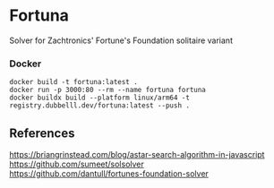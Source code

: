 # Fortuna

Solver for Zachtronics' Fortune's Foundation solitaire variant

### Docker

`docker build -t fortuna:latest .`  
`docker run -p 3000:80 --rm --name fortuna fortuna`  
`docker buildx build --platform linux/arm64 -t registry.dubbelll.dev/fortuna:latest --push .`

## References

https://briangrinstead.com/blog/astar-search-algorithm-in-javascript  
https://github.com/sumeet/solsolver  
https://github.com/dantull/fortunes-foundation-solver
